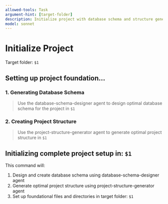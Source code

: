 ```yaml
---
allowed-tools: Task
argument-hint: [target-folder]
description: Initialize project with database schema and structure generation
model: sonnet
---
```


# Initialize Project

Target folder: `$1`

## Setting up project foundation...

### 1. Generating Database Schema
> Use the database-schema-designer agent to design optimal database schema for the project in `$1`

### 2. Creating Project Structure
> Use the project-structure-generator agent to generate optimal project structure in `$1`

## Initializing complete project setup in: `$1`

This command will:
1. Design and create database schema using database-schema-designer agent
2. Generate optimal project structure using project-structure-generator agent
3. Set up foundational files and directories in target folder: `$1`